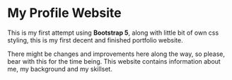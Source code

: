 # My Profile Website

This is my first attempt using **Bootstrap 5**, along with little bit of own css styling, this is my first decent and finished portfolio website.

There might be changes and improvements here along the way, so please, bear with this for the time being.
This website contains information about me, my background and my skillset.
